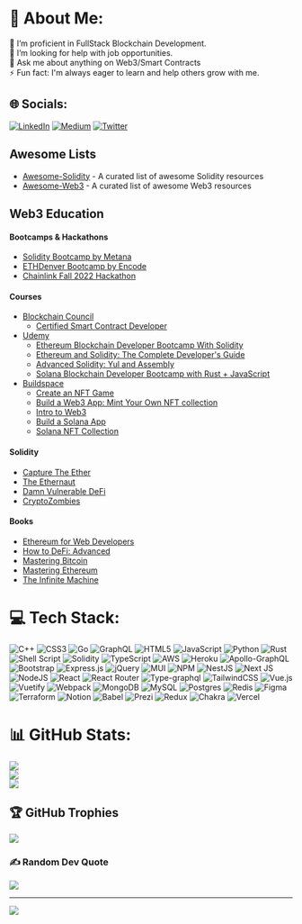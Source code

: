 # 💫 About Me:
🔭 I’m proficient in FullStack Blockchain Development.<br>🤝 I’m looking for help with job opportunities.<br>💬 Ask me about anything on Web3/Smart Contracts<br>⚡ Fun fact: I'm always eager to learn and help others grow with me.


## 🌐 Socials:
[![LinkedIn](https://img.shields.io/badge/LinkedIn-%230077B5.svg?logo=linkedin&logoColor=white)](https://linkedin.com/in/kun-j/) [![Medium](https://img.shields.io/badge/Medium-12100E?logo=medium&logoColor=white)](https://medium.com/@0xsolkun) [![Twitter](https://img.shields.io/badge/Twitter-%231DA1F2.svg?logo=Twitter&logoColor=white)](https://twitter.com/0xsolkun) 

## Awesome Lists

- [Awesome-Solidity](https://github.com/Kun-J/Awesome-Solidity) - A curated list of awesome Solidity resources
- [Awesome-Web3](https://github.com/Kun-J/Awesome-Web3) - A curated list of awesome Web3 resources

## Web3 Education

#### Bootcamps & Hackathons

- [Solidity Bootcamp by Metana](https://metana.io/web3-solidity-bootcamp-ethereum-blockchain/)
- [ETHDenver Bootcamp by Encode](https://www.encode.club/ethdenver-bootcamp)
- [Chainlink Fall 2022 Hackathon](https://chain.link/hackathon)

#### Courses

- [Blockchain Council](https://www.blockchain-council.org/)
   - [Certified Smart Contract Developer](https://www.blockchain-council.org/certifications/certified-smart-contract-developer/)
- [Udemy](https://www.udemy.com/)
  - [Ethereum Blockchain Developer Bootcamp With Solidity](https://www.udemy.com/course/blockchain-developer/)
  - [Ethereum and Solidity: The Complete Developer's Guide](https://www.udemy.com/course/ethereum-and-solidity-the-complete-developers-guide/)
  - [Advanced Solidity: Yul and Assembly](https://www.udemy.com/course/advanced-solidity-yul-and-assembly/)
  - [Solana Blockchain Developer Bootcamp with Rust + JavaScript](https://www.udemy.com/course/solana-developer/)
- [Buildspace](https://buildspace.so/)
  - [Create an NFT Game](https://buildspace.so/p/create-turn-based-nft-game) 
  - [Build a Web3 App: Mint Your Own NFT collection](https://buildspace.so/p/mint-nft-collection) 
  - [Intro to Web3](https://buildspace.so/p/build-solidity-web3-app) 
  - [Build a Solana App](https://buildspace.so/p/build-solana-web3-app) 
  - [Solana NFT Collection](https://buildspace.so/p/ship-solana-nft-collection) 

#### Solidity

- [Capture The Ether](https://github.com/Kun-J/Smart-Contract-Development/tree/main/Capture%20The%20Ether)
- [The Ethernaut](https://github.com/Kun-J/Smart-Contract-Development/tree/main/Ethernaut%20Solutions)
- [Damn Vulnerable DeFi](https://github.com/Kun-J/Smart-Contract-Development/tree/main/Damn%20Vulnerable%20DeFi%20Solutions)
- [CryptoZombies](https://github.com/Kun-J/Smart-Contract-Development/tree/main/CryptoZombies)

#### Books

- [Ethereum for Web Developers](https://www.amazon.com/gp/product/1484252772)
- [How to DeFi: Advanced](https://www.amazon.com/gp/product/B098H215P3)
- [Mastering Bitcoin](https://github.com/bitcoinbook/bitcoinbook) 
- [Mastering Ethereum](https://github.com/ethereumbook/ethereumbook)
- [The Infinite Machine](https://www.amazon.com/gp/product/B07X8HS2WC) 

# 💻 Tech Stack:
![C++](https://img.shields.io/badge/c++-%2300599C.svg?style=plastic&logo=c%2B%2B&logoColor=white) ![CSS3](https://img.shields.io/badge/css3-%231572B6.svg?style=plastic&logo=css3&logoColor=white) ![Go](https://img.shields.io/badge/go-%2300ADD8.svg?style=plastic&logo=go&logoColor=white) ![GraphQL](https://img.shields.io/badge/-GraphQL-E10098?style=plastic&logo=graphql&logoColor=white) ![HTML5](https://img.shields.io/badge/html5-%23E34F26.svg?style=plastic&logo=html5&logoColor=white) ![JavaScript](https://img.shields.io/badge/javascript-%23323330.svg?style=plastic&logo=javascript&logoColor=%23F7DF1E) ![Python](https://img.shields.io/badge/python-3670A0?style=plastic&logo=python&logoColor=ffdd54) ![Rust](https://img.shields.io/badge/rust-%23000000.svg?style=plastic&logo=rust&logoColor=white) ![Shell Script](https://img.shields.io/badge/shell_script-%23121011.svg?style=plastic&logo=gnu-bash&logoColor=white) ![Solidity](https://img.shields.io/badge/Solidity-%23363636.svg?style=plastic&logo=solidity&logoColor=white) ![TypeScript](https://img.shields.io/badge/typescript-%23007ACC.svg?style=plastic&logo=typescript&logoColor=white) ![AWS](https://img.shields.io/badge/AWS-%23FF9900.svg?style=plastic&logo=amazon-aws&logoColor=white) ![Heroku](https://img.shields.io/badge/heroku-%23430098.svg?style=plastic&logo=heroku&logoColor=white) ![Apollo-GraphQL](https://img.shields.io/badge/-ApolloGraphQL-311C87?style=plastic&logo=apollo-graphql) ![Bootstrap](https://img.shields.io/badge/bootstrap-%23563D7C.svg?style=plastic&logo=bootstrap&logoColor=white) ![Express.js](https://img.shields.io/badge/express.js-%23404d59.svg?style=plastic&logo=express&logoColor=%2361DAFB) ![jQuery](https://img.shields.io/badge/jquery-%230769AD.svg?style=plastic&logo=jquery&logoColor=white) ![MUI](https://img.shields.io/badge/MUI-%230081CB.svg?style=plastic&logo=material-ui&logoColor=white) ![NPM](https://img.shields.io/badge/NPM-%23000000.svg?style=plastic&logo=npm&logoColor=white) ![NestJS](https://img.shields.io/badge/nestjs-%23E0234E.svg?style=plastic&logo=nestjs&logoColor=white) ![Next JS](https://img.shields.io/badge/Next-black?style=plastic&logo=next.js&logoColor=white) ![NodeJS](https://img.shields.io/badge/node.js-6DA55F?style=plastic&logo=node.js&logoColor=white) ![React](https://img.shields.io/badge/react-%2320232a.svg?style=plastic&logo=react&logoColor=%2361DAFB) ![React Router](https://img.shields.io/badge/React_Router-CA4245?style=plastic&logo=react-router&logoColor=white) ![Type-graphql](https://img.shields.io/badge/-TypeGraphQL-%23C04392?style=plastic) ![TailwindCSS](https://img.shields.io/badge/tailwindcss-%2338B2AC.svg?style=plastic&logo=tailwind-css&logoColor=white) ![Vue.js](https://img.shields.io/badge/vuejs-%2335495e.svg?style=plastic&logo=vuedotjs&logoColor=%234FC08D) ![Vuetify](https://img.shields.io/badge/Vuetify-1867C0?style=plastic&logo=vuetify&logoColor=AEDDFF) ![Webpack](https://img.shields.io/badge/webpack-%238DD6F9.svg?style=plastic&logo=webpack&logoColor=black) ![MongoDB](https://img.shields.io/badge/MongoDB-%234ea94b.svg?style=plastic&logo=mongodb&logoColor=white) ![MySQL](https://img.shields.io/badge/mysql-%2300f.svg?style=plastic&logo=mysql&logoColor=white) ![Postgres](https://img.shields.io/badge/postgres-%23316192.svg?style=plastic&logo=postgresql&logoColor=white) ![Redis](https://img.shields.io/badge/redis-%23DD0031.svg?style=plastic&logo=redis&logoColor=white) 	![Figma](https://img.shields.io/badge/figma-%23F24E1E.svg?style=plastic&logo=figma&logoColor=white) ![Terraform](https://img.shields.io/badge/terraform-%235835CC.svg?style=plastic&logo=terraform&logoColor=white) ![Notion](https://img.shields.io/badge/Notion-%23000000.svg?style=plastic&logo=notion&logoColor=white) ![Babel](https://img.shields.io/badge/Babel-F9DC3e?style=plastic&logo=babel&logoColor=black) ![Prezi](https://img.shields.io/badge/Prezi-%23000000.svg?style=plastic&logo=Prezi&logoColor=white) ![Redux](https://img.shields.io/badge/redux-%23593d88.svg?style=plastic&logo=redux&logoColor=white) ![Chakra](https://img.shields.io/badge/chakra-%234ED1C5.svg?style=plastic&logo=chakraui&logoColor=white) ![Vercel](https://img.shields.io/badge/vercel-%23000000.svg?style=plastic&logo=vercel&logoColor=white)
# 📊 GitHub Stats:
![](https://github-readme-stats.vercel.app/api?username=kun-j&theme=merko&hide_border=false&include_all_commits=false&count_private=false)<br/>
![](https://github-readme-streak-stats.herokuapp.com/?user=kun-j&theme=merko&hide_border=false)<br/>
![](https://github-readme-stats.vercel.app/api/top-langs/?username=kun-j&theme=merko&hide_border=false&include_all_commits=false&count_private=false&layout=compact)

## 🏆 GitHub Trophies
![](https://github-profile-trophy.vercel.app/?username=kun-j&theme=juicyfresh&no-frame=true&no-bg=false&margin-w=4)

### ✍️ Random Dev Quote
![](https://quotes-github-readme.vercel.app/api?type=horizontal&theme=dark)

---
[![](https://visitcount.itsvg.in/api?id=kun-j&icon=0&color=1)](https://visitcount.itsvg.in)

<!-- Proudly created with GPRM ( https://gprm.itsvg.in ) -->
